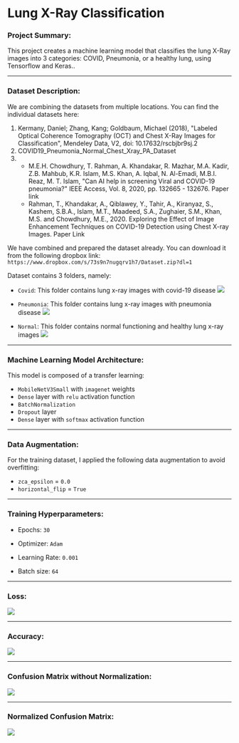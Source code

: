 # Lung X-Ray Classification

### Project Summary:

This project creates a machine learning model that classifies the lung X-Ray images into 3 categories: COVID, Pneumonia, or a healthy lung, using Tensorflow and Keras..

---

### Dataset Description:

We are combining the datasets from multiple locations. You can find the individual datasets here:

1) Kermany, Daniel; Zhang, Kang; Goldbaum, Michael (2018), "Labeled Optical Coherence Tomography (OCT) and Chest X-Ray Images for Classification", Mendeley Data, V2, doi: 10.17632/rscbjbr9sj.2
2) COVID19_Pneumonia_Normal_Chest_Xray_PA_Dataset
3) - M.E.H. Chowdhury, T. Rahman, A. Khandakar, R. Mazhar, M.A. Kadir, Z.B. Mahbub, K.R. Islam, M.S. Khan, A. Iqbal, N. Al-Emadi, M.B.I. Reaz, M. T. Islam, "Can AI help in screening Viral and COVID-19 pneumonia?" IEEE Access, Vol. 8, 2020, pp. 132665 - 132676. Paper link
   - Rahman, T., Khandakar, A., Qiblawey, Y., Tahir, A., Kiranyaz, S., Kashem, S.B.A., Islam, M.T., Maadeed, S.A., Zughaier, S.M., Khan, M.S. and Chowdhury, M.E., 2020. Exploring the Effect of Image Enhancement Techniques on COVID-19 Detection using Chest X-ray Images. Paper Link

We have combined and prepared the dataset already. You can download it from the following dropbox link: `https://www.dropbox.com/s/73s9n7nugqrv1h7/Dataset.zip?dl=1`

Dataset contains 3 folders, namely:
- `Covid`: This folder contains lung x-ray images with covid-19 disease
![](./visuals/COVID-1.png?width=100)

- `Pneumonia`: This folder contains lung x-ray images with pneumonia disease
![](./visuals/person2_bacteria_3.jpeg?width=100)

- `Normal`: This folder contains normal functioning and healthy lung x-ray images
![](./visuals/Normal-2.png?width=100)

---

### Machine Learning Model Architecture:

This model is composed of a transfer learning:
- `MobileNetV3Small` with `imagenet` weights
- `Dense` layer with `relu` activation function
- `BatchNormalization`
- `Dropout` layer
- `Dense` layer with `softmax` activation function

---

### Data Augmentation:

For the training dataset, I applied the following data augmentation to avoid overfitting:

- `zca_epsilon` = `0.0`
- `horizontal_flip` = `True`

---

### Training Hyperparameters:

* Epochs: `30`
  
* Optimizer: `Adam`

* Learning Rate: `0.001`

* Batch size: `64`

---

### Loss:

![](./visuals/lung_classification_loss.png?raw=true)

---

### Accuracy:

![](./visuals/lung_classification_accuracy.png?raw=true)

---

### Confusion Matrix without Normalization:

![](./visuals/lung_classification_confusion_matrix_without_normalization.png?raw=true)

---

### Normalized Confusion Matrix:

![](./visuals/lung_classification_normalized_confusion_matrix.png?raw=true)
